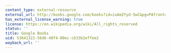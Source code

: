 ```yaml
---
content_type: external-resource
external_url: http://books.google.com/books?id=iuAmZYyd-5wC&pg=PAfrontcover
has_external_license_warning: true
license: https://en.wikipedia.org/wiki/All_rights_reserved
status: ''
title: Google Books
uid: 53641322-56d6-40f4-80ec-cb33b2effee2
wayback_url: ''
---
```

